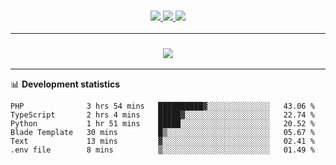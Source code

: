 <h3 align="center">
  <a href="https://github.com/hwalker928">
      <img src="https://img.shields.io/github/followers/hwalker928?label=Followers&style=for-the-badge&color=lightblue">
  </a>
  <a href="https://harryw.link/discord" alt="Discord">
      <img src="https://img.shields.io/discord/738451951758606336?label=discord&style=for-the-badge&color=lightblue"/>
  </a>
  <a href="https://harryw.link/sparked" alt="Sparked Host">
      <img src="https://img.shields.io/static/v1?label=Sponsor&message=Sparked%20Host&color=yellow&style=for-the-badge"/>
  </a>
</h3>

<hr>


<h3 align="center">
  <a href="https://github.com/hwalker928">
      <img src="https://github-profile-trophy.vercel.app/?username=hwalker928&no-bg=true&no-frame=true">
  </a>
</h3>


<hr>

📊 **Development statistics**

<!--START_SECTION:waka-->

```text
PHP              3 hrs 54 mins   ██████████▓░░░░░░░░░░░░░░   43.06 %
TypeScript       2 hrs 4 mins    █████▓░░░░░░░░░░░░░░░░░░░   22.74 %
Python           1 hr 51 mins    █████░░░░░░░░░░░░░░░░░░░░   20.52 %
Blade Template   30 mins         █▒░░░░░░░░░░░░░░░░░░░░░░░   05.67 %
Text             13 mins         ▓░░░░░░░░░░░░░░░░░░░░░░░░   02.41 %
.env file        8 mins          ▒░░░░░░░░░░░░░░░░░░░░░░░░   01.49 %
```

<!--END_SECTION:waka-->
